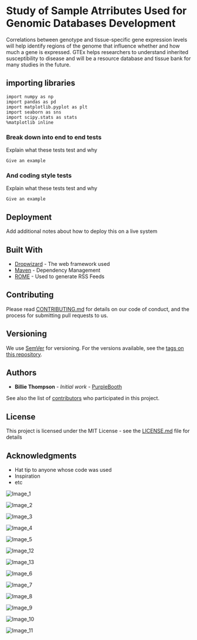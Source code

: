 # Study of Sample Atrributes Used for Genomic Databases Development

Correlations between genotype and tissue-specific gene expression levels will help identify regions of the genome that influence whether and how much a gene is expressed. GTEx helps researchers to understand inherited susceptibility to disease and will be a resource database and tissue bank for many studies in the future.

## importing libraries

```
import numpy as np
import pandas as pd
import matplotlib.pyplot as plt
import seaborn as sns
import scipy.stats as stats
%matplotlib inline
```

### Break down into end to end tests

Explain what these tests test and why

```
Give an example
```

### And coding style tests

Explain what these tests test and why

```
Give an example
```

## Deployment

Add additional notes about how to deploy this on a live system

## Built With

* [Dropwizard](http://www.dropwizard.io/1.0.2/docs/) - The web framework used
* [Maven](https://maven.apache.org/) - Dependency Management
* [ROME](https://rometools.github.io/rome/) - Used to generate RSS Feeds

## Contributing

Please read [CONTRIBUTING.md](https://gist.github.com/PurpleBooth/b24679402957c63ec426) for details on our code of conduct, and the process for submitting pull requests to us.

## Versioning

We use [SemVer](http://semver.org/) for versioning. For the versions available, see the [tags on this repository](https://github.com/your/project/tags). 

## Authors

* **Billie Thompson** - *Initial work* - [PurpleBooth](https://github.com/PurpleBooth)

See also the list of [contributors](https://github.com/your/project/contributors) who participated in this project.

## License

This project is licensed under the MIT License - see the [LICENSE.md](LICENSE.md) file for details

## Acknowledgments

* Hat tip to anyone whose code was used
* Inspiration
* etc


![Image_1](/img/capstone-1.png) 

![Image_2](/img/capstone-2.png)

![Image_3](/img/capstone-3.png)

![Image_4](/img/capstone-4.png)

![Image_5](/img/capstone-5.png)

![Image_12](/img/capstone-12.png)

![Image_13](/img/capstone-13.png)

![Image_6](/img/capstone-6.png)

![Image_7](/img/capstone-7.png)

![Image_8](/img/capstone-8.png)

![Image_9](/img/capstone-9.png)

![Image_10](/img/capstone-10.png)

![Image_11](/img/capstone-11.png)
